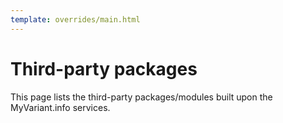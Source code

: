 ```yaml
---
template: overrides/main.html
---
```


# Third-party packages

This page lists the third-party packages/modules built upon the MyVariant.info services.